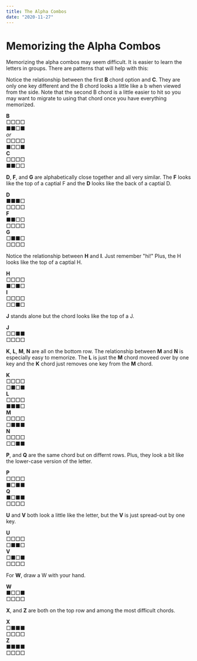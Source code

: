 ```yaml
---
title: The Alpha Combos
date: "2020-11-27"
---
```


# Memorizing the Alpha Combos

Memorizing the alpha combos may seem difficult. It is easier to learn the letters in groups. There are patterns that will help with this:

Notice the relationship between the first **B** chord option and **C**. They are only one key different and the B chord looks a little like a b when viewed from the side. Note that the second B chord is a little easier to hit so you may want to migrate to using that chord once you have everything memorized.   

**B**  
□□□□  
■■□■  
*or*  
□□□□  
■□□■  
**C**  
□□□□  
■■□□  

**D**, **F**, and **G** are alphabetically close together and all very similar. The **F** looks like the top of a captial F and the **D** looks like the back of a captial D.    

**D**  
■■■□  
□□□□  
**F**  
■■□□  
□□□□  
**G**  
□■■□  
□□□□  

Notice the relationship between **H** and **I**. Just remember "hi!" Plus, the H looks like the top of a captial H.    

**H**  
□□□□  
■□■□  
**I**  
□□□□  
□□■□  

**J** stands alone but the chord looks like the top of a J.   

**J**  
□□■■  
□□□□  

**K**, **L**, **M**, **N** are all on the bottom row. The relationship between **M** and **N** is especially easy to memorize. The **L** is just the **M** chord moveed over by one key and the **K** chord just removes one key from the **M** chord. 

**K**  
□□□□  
□■□■  
**L**  
□□□□  
■■■□  
**M**  
□□□□  
□■■■  
**N**  
□□□□  
□□■■  

**P**, and **Q** are the same chord but on differnt rows. Plus, they look a bit like the lower-case version of the letter. 

**P**  
□□□□  
■□■■  
**Q**  
■□■■  
□□□□  

**U** and **V** both look a little like the letter, but the **V** is just spread-out by one key.   

**U**  
□□□□  
□■■□  
**V**  
□■□■  
□□□□  

For **W**, draw a W with your hand.  

**W**  
■□□■  
□□□□  

**X**, and **Z** are both on the top row and among the most difficult chords.   

**X**  
□■■■  
□□□□  
**Z**  
■■■■  
□□□□  
